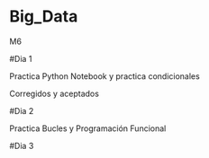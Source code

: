 # Big_Data

M6

#Dia 1

Practica Python Notebook y practica condicionales

Corregidos y aceptados

#Dia 2

Practica Bucles y Programación Funcional

#Dia 3
